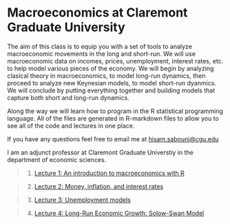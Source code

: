 
# Macroeconomics at Claremont Graduate University



The aim of this class is to equip you with a set of tools to analyze macroeconomic movements in the long and short-run. 
We will use macroeconomic data on incomes, prices, unemployment, interest rates, etc. to help model various pieces of the economy. We will begin by analyzing clasical theory in macroeconomics, to model long-run dynamics, then proceed to analyze new Keynesian models, to model short-run dyanmics. 
We will conclude by putting everything together and building models that capture both short and long-run dynamics.

Along the way we will learn how to program in the R statistical programming language. 
All of the files are generated in R-markdown files to allow you to see all of the code and lectures in one place. 

If you have any questions feel free to email me at hisam.sabouni@cgu.edu

I am an adjunct professor at Claremont Graduate Universtiy in the department of economic sciences.
<head>
<meta name="google-site-verification" content="k8D4XxckNJHeb488NrWphlNQb-2Y6a_EQZOuLFAyza8" />
</head>

> 1. [Lecture 1: An introduction to macroeconomics with R](https://github.com/hisamsabouni/macroLectures/blob/master/lecture_1.pdf)

> 2. [Lecture 2: Money, inflation, and interest rates](https://github.com/hisamsabouni/macroLectures/blob/master/lecture_2.pdf)

> 3. [Lecture 3: Unemployment models](https://github.com/hisamsabouni/macroLectures/blob/master/lecture_3.pdf)

> 4. [Lecture 4: Long-Run Economic Growth: Solow-Swan Model](https://github.com/hisamsabouni/macroLectures/blob/master/lecture_4.pdf)
